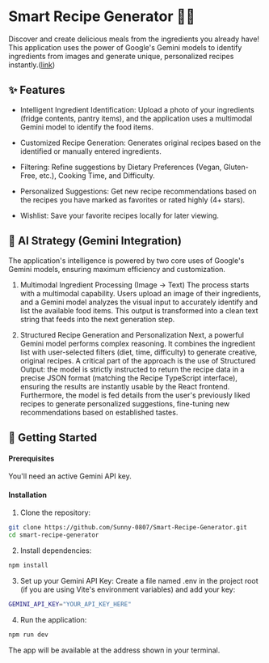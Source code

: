 # Smart Recipe Generator 🧑‍🍳
Discover and create delicious meals from the ingredients you already have! This application uses the power of Google's Gemini models to identify ingredients from images and generate unique, personalized recipes instantly.([link](https://v0-smartrecipegenerator.vercel.app/))

## ✨ Features
- Intelligent Ingredient Identification: Upload a photo of your ingredients (fridge contents, pantry items), and the application uses a multimodal Gemini model to identify the food items.

- Customized Recipe Generation: Generates original recipes based on the identified or manually entered ingredients.

- Filtering: Refine suggestions by Dietary Preferences (Vegan, Gluten-Free, etc.), Cooking Time, and Difficulty.

- Personalized Suggestions: Get new recipe recommendations based on the recipes you have marked as favorites or rated highly (4+ stars).

- Wishlist: Save your favorite recipes locally for later viewing.

## 🧠 AI Strategy (Gemini Integration)
The application's intelligence is powered by two core uses of Google's Gemini models, ensuring maximum efficiency and customization.

1. Multimodal Ingredient Processing (Image → Text)
The process starts with a multimodal capability. Users upload an image of their ingredients, and a Gemini model analyzes the visual input to accurately identify and list the available food items. This output is transformed into a clean text string that feeds into the next generation step.

2. Structured Recipe Generation and Personalization
Next, a powerful Gemini model performs complex reasoning. It combines the ingredient list with user-selected filters (diet, time, difficulty) to generate creative, original recipes. A critical part of the approach is the use of Structured Output: the model is strictly instructed to return the recipe data in a precise JSON format (matching the Recipe TypeScript interface), ensuring the results are instantly usable by the React frontend. Furthermore, the model is fed details from the user's previously liked recipes to generate personalized suggestions, fine-tuning new recommendations based on established tastes.

## 🚀 Getting Started
#### Prerequisites
  You'll need an active Gemini API key.

#### Installation
1. Clone the repository:
```bash
git clone https://github.com/Sunny-0807/Smart-Recipe-Generator.git
cd smart-recipe-generator
```
2. Install dependencies:
```bash
npm install
```
3. Set up your Gemini API Key:
Create a file named .env in the project root (if you are using Vite's environment variables) and add your key:
```bash
GEMINI_API_KEY="YOUR_API_KEY_HERE"
```
4. Run the application:
```bash
npm run dev
```
The app will be available at the address shown in your terminal.
